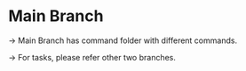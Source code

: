 # Main Branch

-> Main Branch has command folder with different commands.

-> For tasks, please refer other two branches.
